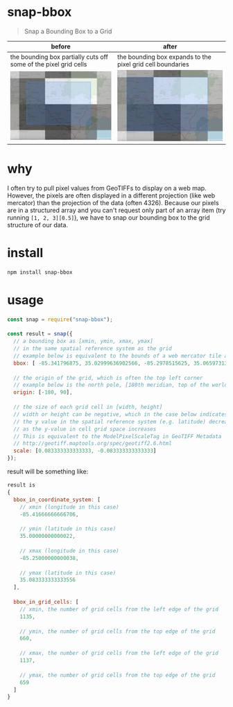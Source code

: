 # snap-bbox
> Snap a Bounding Box to a Grid

| before | after |
| ------ | ----- |
| the bounding box partially cuts off some of the pixel grid cells | the bounding box expands to the pixel grid cell boundaries |
| ![before](https://github.com/DanielJDufour/snap-bbox/raw/main/before.png) | ![before](https://github.com/DanielJDufour/snap-bbox/raw/main/after.png) |

# why
I often try to pull pixel values from GeoTIFFs to display on a web map.
However, the pixels are often displayed in a different projection (like web mercator)
than the projection of the data (often 4326).
Because our pixels are in a structured array and you can't request only part of an array item (try running `[1, 2, 3][0.5]`), we have to snap our bounding box to the grid structure of our data.

# install
```bash
npm install snap-bbox
```

# usage
```js
const snap = require("snap-bbox");

const result = snap({
  // a bounding box as [xmin, ymin, xmax, ymax]
  // in the same spatial reference system as the grid
  // example below is equivalent to the bounds of a web mercator tile at x=2154, y=3243 and z=13
  bbox: [ -85.341796875, 35.02999636902566, -85.2978515625, 35.06597313798418 ],

  // the origin of the grid, which is often the top left corner
  // example below is the north pole, [180th meridian, top of the world]
  origin: [-180, 90],

  // the size of each grid cell in [width, height]
  // width or height can be negative, which in the case below indicates that
  // the y value in the spatial reference system (e.g. latitude) decreases
  // as the y-value in cell grid space increases
  // This is equivalent to the ModelPixelScaleTag in GeoTIFF Metadata
  // http://geotiff.maptools.org/spec/geotiff2.6.html
  scale: [0.083333333333333, -0.083333333333333]
});
```
result will be something like:
```js
result is
{
  bbox_in_coordinate_system: [
    // xmin (longitude in this case)
    -85.41666666666706,

    // ymin (latitude in this case)
    35.00000000000022,

    // xmax (longitude in this case)
    -85.25000000000038,

    // ymax (latitude in this case)
    35.083333333333556
  ],

  bbox_in_grid_cells: [
    // xmin, the number of grid cells from the left edge of the grid
    1135,

    // ymin, the number of grid cells from the top edge of the grid
    660,

    // xmax, the number of grid cells from the left edge of the grid
    1137,

    // ymax, the number of grid cells from the top edge of the grid
    659
  ]
}
```
